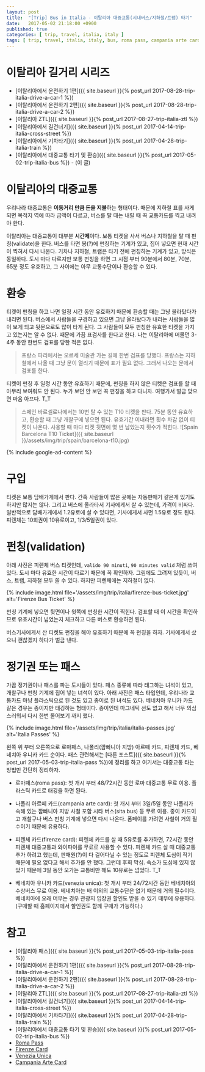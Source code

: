 ```yaml
---
layout: post
title:  "[Trip] Bus in Italia - 이탈리아 대중교통(시내버스/지하철/트램) 타기"
date:   2017-05-02 21:18:00 +0900
published: true
categories: [ trip, travel, italia, italy ]
tags: [ trip, travel, italia, italy, bus, roma pass, campania arte card, firenze card, venezia unica, venezia, venice, firenze, florence, napoli, roma, rome, circumvesuviana, pompeii, public transportation ]
---
```


# 이탈리아 길거리 시리즈

- [이탈리아에서 운전하기 1편]({{ site.baseurl }}{% post_url 2017-08-28-trip-italia-drive-a-car-1 %})
- [이탈리아에서 운전하기 2편]({{ site.baseurl }}{% post_url 2017-08-28-trip-italia-drive-a-car-2 %})
- [이탈리아 ZTL]({{ site.baseurl }}{% post_url 2017-08-27-trip-italia-ztl %})
- [이탈리아에서 길건너기]({{ site.baseurl }}{% post_url 2017-04-14-trip-italia-cross-street %})
- [이탈리아에서 기차타기]({{ site.baseurl }}{% post_url 2017-04-28-trip-italia-train %})
- [이탈리아에서 대중교통 타기 및 환승]({{ site.baseurl }}{% post_url 2017-05-02-trip-italia-bus %}) - (이 글)


# 이탈리아의 대중교통

우리나라 대중교통은 **이동거리 만큼 돈을 지불**하는 형태이다. 때문에 지하철 표를 사게 되면 목적지 역에 따라 금액이 다르고, 버스를 탈 때는 내릴 때 꼭 교통카드를 찍고 내려야 한다.

이탈리아는 대중교통이 대부분 **시간제**이다. 보통 티켓을 사서 버스나 지하철을 탈 때 펀칭(validate)을 한다. 버스를 타면 봉(?)에 펀칭하는 기계가 있고, 집어 넣으면 현재 시간이 찍혀서 다시 나온다. 기차나 지하철, 트램은 타기 전에 펀칭하는 기계가 있고, 방식은 동일하다. 도시 마다 다르지만 보통 펀칭을 하면 그 시점 부터 90분에서 80분, 70분, 65분 정도 유효하고, 그 사이에는 아무 교통수단이나 환승할 수 있다.

# 환승

티켓이 펀칭을 하고 나면 일정 시간 동안 유효하기 때문에 환승할 때는 그냥 올라탔다가 내리면 된다. 버스에서 사람들을 구경하고 있으면 그냥 올라탔다가 내리는 사람들을 많이 보게 되고 뒷문으로도 많이 타게 된다. 그 사람들이 모두 펀칭한 유효한 티켓을 가지고 있는지는 알 수 없다. 때문에 가끔 표검사를 한다고 한다. 나는 이탈리아에 머물던 3-4주 동안 한번도 검표를 당한 적은 없다.

> 프랑스 파리에서는 오르세 미술관 가는 길에 한번 검표를 당했다. 프랑스는 지하철에서 나올 때 그냥 문이 열리기 때문에 표가 필요 없다. 그래서 나오는 문에서 검표를 한다.

티켓이 펀칭 후 일정 시간 동안 유효하기 때문에, 펀칭을 하지 않은 티켓은 검표를 할 때 아무리 보여줘도 안 된다. 누가 보던 안 보던 꼭 펀칭을 하고 다니자. 여행가서 벌금 맞으면 마음 아프다. T_T

> 스페인 바르셀로나에서는 10번 탈 수 있는 T10 티켓을 판다. 75분 동안 유효하고, 환승할 때 그냥 개찰구에 넣으면 된다. 유효기간 이내라면 횟수 차감 없이 티켓이 나온다. 사용할 때 마다 티켓 뒷면에 몇 번 남았는지 횟수가 적힌다.
> ![Spain Barcelona T10 Ticket]({{ site.baseurl }}/assets/img/trip/spain/barcelona-t10.jpg)

{% include google-ad-content %}

# 구입

티켓은 보통 담배가게에서 판다. 간혹 사람들이 많은 곳에는 자동판매기 같은게 있기도 하지만 많지는 않다. 그리고 버스에 올라타서 기사에게서 살 수 있는데, 가격이 비싸다. 일반적으로 담배가게에서 1.2유로에 살 수 있다면, 기사에게서 사면 1.5유로 정도 된다. 피렌체는 10회권이 10유로이고, 1/3/5일권이 있다.

# 펀칭(validation)

아래 사진은 피렌체 버스 티켓인데, `valido 90 minuti`, `90 minutes valid` 처럼 쓰여 있다. 도시 마다 유효한 시간이 다르기 때문에 꼭 확인하자. 그림에도 그려져 있듯이, 버스, 트램, 지하철 모두 쓸 수 있다. 하지만 피렌체에는 지하철이 없다.

{% include image.html file='/assets/img/trip/italia/firenze-bus-ticket.jpg' alt='Firenze Bus Ticket' %}

펀칭 기계에 넣으면 뒷면이나 윗쪽에 펀칭한 시간이 찍힌다. 검표할 때 이 시간을 확인하므로 유효시간이 넘었는지 체크하고 다른 버스로 환승하면 된다.

버스기사에게서 산 티켓도 펀칭을 해야 유효하기 때문에 꼭 펀칭을 하자. 기사에게서 샀으니 괜찮겠지 하다가 벌금 낸다.

# 정기권 또는 패스

가끔 정기권이나 패스를 파는 도시들이 있다. 패스 종류에 따라 태그하는 녀석이 있고, 개찰구나 펀칭 기계에 집어 넣는 녀석이 있다. 아래 사진은 패스 타입인데, 우리나라 교통카드 마냥 플라스틱으로 된 것도 있고 종이로 된 녀석도 있다. 베네치아 우니카 카드 같은 경우는 종이지만 태깅하는 형태이다. 종이인데 마그네틱 선도 없고 해서 너무 의심스러워서 다시 한번 물어보기 까지 했다.

{% include image.html file='/assets/img/trip/italia/italia-passes.jpg' alt='Italia Passes' %}

왼쪽 위 부터 오른쪽으로 로마패스, 나폴리(깜빠니아 지방) 아르떼 카드, 피렌체 카드, 베네치아 우니카 카드 순이다. 패스 관련해서는 [다른 포스트]({{ site.baseurl }}{% post_url 2017-05-03-trip-italia-pass %})에 정리를 하고 여기서는 대중교통 타는 방법만 간단히 정리하자.

- 로마패스(roma pass): 첫 개시 부터 48/72시간 동안 로마 대중교통 무료 이용. 플라스틱 카드로 태깅을 하면 된다.

- 나폴리 아르떼 카드(campania arte card): 첫 개시 부터 3일/5일 동안 나폴리가 속해 있는 깜빠니아 지방 사철 포함 시타 버스(sita bus) 등 무료 이용. 종이 카드이고 개찰구나 버스 펀칭 기계에 넣으면 다시 나온다. 폼페이를 가려면 사철이 거의 필수이기 때문에 유용하다.

- 피렌체 카드(firenze card): 피렌체 카드를 살 때 5유로를 추가하면, 72시간 동안 피렌체 대중교통과 와이파이를 무료로 사용할 수 있다. 피렌체 카드 살 때 대중교통 추가 하려고 했는데, 판매원(?)이 다 걸어다닐 수 있는 정도로 피렌체 도심이 작기 때문에 필요 없다고 해서 추가를 안 했다. 그런데 후회 막심. 숙소가 도심에 있지 않았기 때문에 3일 동안 오가는 교통비만 해도 10유로는 넘었다. T_T

- 베네치아 우니카 카드(venezia unica): 첫 개시 부터 24/72시간 동안 베네치아의 수상버스 무료 이용. 베네치아는 배 이외의 교통수단은 없기 때문에 거의 필수이다. 베네치아에 오래 머무는 경우 관광지 입장권 할인도 받을 수 있기 때무에 유용하다. (구매할 때 홈페이지에서 할인권도 함께 구매가 가능하다.)


# 참고

- [이탈리아 패스]({{ site.baseurl }}{% post_url 2017-05-03-trip-italia-pass %})
- [이탈리아에서 운전하기 1편]({{ site.baseurl }}{% post_url 2017-08-28-trip-italia-drive-a-car-1 %})
- [이탈리아에서 운전하기 2편]({{ site.baseurl }}{% post_url 2017-08-28-trip-italia-drive-a-car-2 %})
- [이탈리아 ZTL]({{ site.baseurl }}{% post_url 2017-08-27-trip-italia-ztl %})
- [이탈리아에서 길건너기]({{ site.baseurl }}{% post_url 2017-04-14-trip-italia-cross-street %})
- [이탈리아에서 기차타기]({{ site.baseurl }}{% post_url 2017-04-28-trip-italia-train %})
- [이탈리아에서 대중교통 타기 및 환승]({{ site.baseurl }}{% post_url 2017-05-02-trip-italia-bus %})
- [Roma Pass](http://www.romapass.it/?l=en)
- [Firenze Card](http://www.firenzecard.it/?lang=en)
- [Venezia Unica](http://www.veneziaunica.it/en)
- [Campania Arte Card](http://www.campaniartecard.it/en/)
